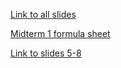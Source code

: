 

[Link to all slides](https://drive.google.com/file/d/16y6IQDGt9xOtaauFbSu8LeRP64RVVy1E/view?usp=sharing) 

[Midterm 1 formula sheet](https://drive.google.com/file/d/1II7v2f24eEvSyoo7k9wnD50liGSyzC1k/view?usp=sharing)

[Link to slides 5-8](https://drive.google.com/file/d/1ORIe5DpyHLUBRGELhbc37jjMMJvssFev/view?usp=sharing)

